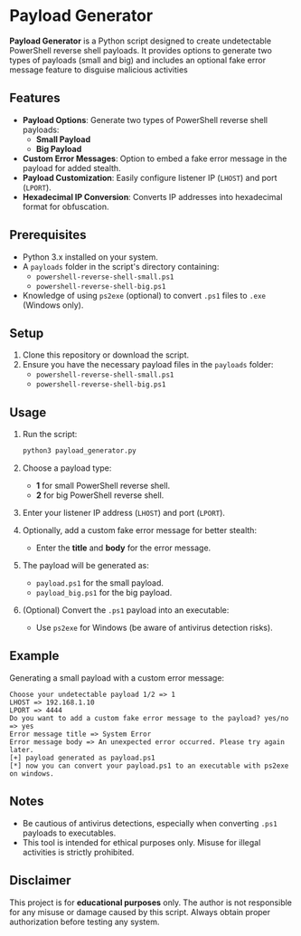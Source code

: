 # Payload Generator

**Payload Generator** is a Python script designed to create undetectable PowerShell reverse shell payloads. It provides options to generate two types of payloads (small and big) and includes an optional fake error message feature to disguise malicious activities

## Features

- **Payload Options**: Generate two types of PowerShell reverse shell payloads:
  - **Small Payload**
  - **Big Payload**
- **Custom Error Messages**: Option to embed a fake error message in the payload for added stealth.
- **Payload Customization**: Easily configure listener IP (`LHOST`) and port (`LPORT`).
- **Hexadecimal IP Conversion**: Converts IP addresses into hexadecimal format for obfuscation.

## Prerequisites

- Python 3.x installed on your system.
- A `payloads` folder in the script's directory containing:
  - `powershell-reverse-shell-small.ps1`
  - `powershell-reverse-shell-big.ps1`
- Knowledge of using `ps2exe` (optional) to convert `.ps1` files to `.exe` (Windows only).

## Setup

1. Clone this repository or download the script.
2. Ensure you have the necessary payload files in the `payloads` folder:
   - `powershell-reverse-shell-small.ps1`
   - `powershell-reverse-shell-big.ps1`

## Usage

1. Run the script:
   ```bash
   python3 payload_generator.py
   ```
2. Choose a payload type:
   - **1** for small PowerShell reverse shell.
   - **2** for big PowerShell reverse shell.
3. Enter your listener IP address (`LHOST`) and port (`LPORT`).
4. Optionally, add a custom fake error message for better stealth:
   - Enter the **title** and **body** for the error message.

5. The payload will be generated as:
   - `payload.ps1` for the small payload.
   - `payload_big.ps1` for the big payload.

6. (Optional) Convert the `.ps1` payload into an executable:
   - Use `ps2exe` for Windows (be aware of antivirus detection risks).

## Example

Generating a small payload with a custom error message:

```plaintext
Choose your undetectable payload 1/2 => 1
LHOST => 192.168.1.10
LPORT => 4444
Do you want to add a custom fake error message to the payload? yes/no => yes
Error message title => System Error
Error message body => An unexpected error occurred. Please try again later.
[+] payload generated as payload.ps1
[*] now you can convert your payload.ps1 to an executable with ps2exe on windows.
```

## Notes

- Be cautious of antivirus detections, especially when converting `.ps1` payloads to executables.
- This tool is intended for ethical purposes only. Misuse for illegal activities is strictly prohibited.

## Disclaimer

This project is for **educational purposes** only. The author is not responsible for any misuse or damage caused by this script. Always obtain proper authorization before testing any system.
